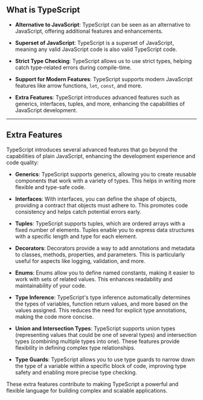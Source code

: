 ## What is TypeScript

- **Alternative to JavaScript**: TypeScript can be seen as an alternative to JavaScript, offering additional features and enhancements.
  
- **Superset of JavaScript**: TypeScript is a superset of JavaScript, meaning any valid JavaScript code is also valid TypeScript code.

- **Strict Type Checking**: TypeScript allows us to use strict types, helping catch type-related errors during compile-time.

- **Support for Modern Features**: TypeScript supports modern JavaScript features like arrow functions, `let`, `const`, and more.

- **Extra Features**: TypeScript introduces advanced features such as generics, interfaces, tuples, and more, enhancing the capabilities of JavaScript development.


----------------------------------------------------------------------------------------


## Extra Features

TypeScript introduces several advanced features that go beyond the capabilities of plain JavaScript, enhancing the development experience and code quality:

- **Generics**: TypeScript supports generics, allowing you to create reusable components that work with a variety of types. This helps in writing more flexible and type-safe code.

- **Interfaces**: With interfaces, you can define the shape of objects, providing a contract that objects must adhere to. This promotes code consistency and helps catch potential errors early.

- **Tuples**: TypeScript supports tuples, which are ordered arrays with a fixed number of elements. Tuples enable you to express data structures with a specific length and type for each element.

- **Decorators**: Decorators provide a way to add annotations and metadata to classes, methods, properties, and parameters. This is particularly useful for aspects like logging, validation, and more.

- **Enums**: Enums allow you to define named constants, making it easier to work with sets of related values. This enhances readability and maintainability of your code.

- **Type Inference**: TypeScript's type inference automatically determines the types of variables, function return values, and more based on the values assigned. This reduces the need for explicit type annotations, making the code more concise.

- **Union and Intersection Types**: TypeScript supports union types (representing values that could be one of several types) and intersection types (combining multiple types into one). These features provide flexibility in defining complex type relationships.

- **Type Guards**: TypeScript allows you to use type guards to narrow down the type of a variable within a specific block of code, improving type safety and enabling more precise type checking.

These extra features contribute to making TypeScript a powerful and flexible language for building complex and scalable applications.
